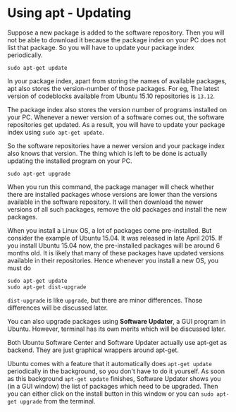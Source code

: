 # Using apt - Updating

Suppose a new package is added to the software repository. Then you will not be able to download it because the package index on your PC does not list that package. So you will have to update your package index periodically.

	sudo apt-get update

In your package index, apart from storing the names of available packages, apt also stores the version-number of those packages. For eg, The latest version of codeblocks available from Ubuntu 15.10 repositories is `13.12`.

The package index also stores the version number of programs installed on your PC. Whenever a newer version of a software comes out, the software repositories get updated. As a result, you will have to update your package index using `sudo apt-get update`.

So the software repositories have a newer version and your package index also knows that version. The thing which is left to be done is actually updating the installed program on your PC.

	sudo apt-get upgrade

When you run this command, the package manager will check whether there are installed packages whose versions are lower than the versions available in the software repository. It will then download the newer versions of all such packages, remove the old packages and install the new packages.

When you install a Linux OS, a lot of packages come pre-installed. But consider the example of Ubuntu 15.04. It was released in late April 2015. If you install Ubuntu 15.04 now, the pre-installed packages will be around 6 months old. It is likely that many of these packages have updated versions available in their repositories. Hence whenever you install a new OS, you must do

	sudo apt-get update
	sudo apt-get dist-upgrade

`dist-upgrade` is like `upgrade`, but there are minor differences. Those differences will be discussed later.

You can also upgrade packages using **Software Updater**, a GUI program in Ubuntu. However, terminal has its own merits which will be discussed later.

Both Ubuntu Software Center and Software Updater actually use apt-get as backend. They are just graphical wrappers around apt-get.

Ubuntu comes with a feature that it automatically does `apt-get update` periodically in the background, so you don't have to do it yourself. As soon as this background `apt-get update` finishes, Software Updater shows you (in a GUI window) the list of packages which need to be upgraded. Then you can either click on the install button in this window or you can `sudo apt-get upgrade` from the terminal.
